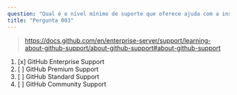 ```yaml
---
question: "Qual é o nível mínimo de suporte que oferece ajuda com a instalação e uso do Advanced Security?"
title: "Pergunta 003"
---
```


> https://docs.github.com/en/enterprise-server/support/learning-about-github-support/about-github-support#about-github-support
1. [x] GitHub Enterprise Support
1. [ ] GitHub Premium Support
1. [ ] GitHub Standard Support
1. [ ] GitHub Community Support


